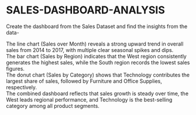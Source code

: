 # SALES-DASHBOARD-ANALYSIS  
Create the dashboard from the Sales Dataset and find the insights from the data- 

The line chart (Sales over Month) reveals a strong upward trend in overall sales from 2014 to 2017, with multiple clear seasonal spikes and dips.  
The bar chart (Sales by Region) indicates that the West region consistently generates the highest sales, while the South region records the lowest sales figures.  
The donut chart (Sales by Category) shows that Technology contributes the largest share of sales, followed by Furniture and Office Supplies, respectively.  
The combined dashboard reflects that sales growth is steady over time, the West leads regional performance, and Technology is the best-selling category among all product segments.  
